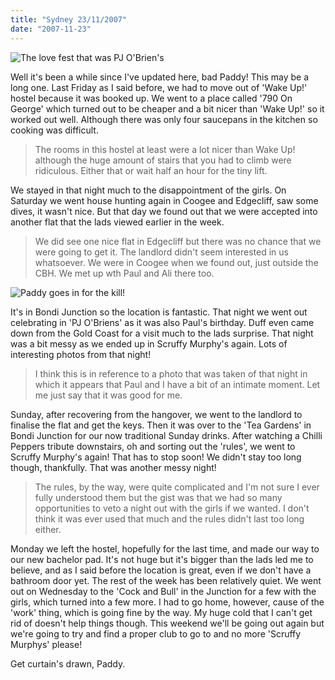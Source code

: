 ```yaml
---
title: "Sydney 23/11/2007"
date: "2007-11-23"
---
```

![The love fest that was PJ O'Brien's](/images/PB170348.JPG "The love fest that was PJ O'Brien's")

Well it's been a while since I've updated here, bad Paddy! This may be a long one. Last Friday as I said before, we had to move out of 'Wake Up!' hostel because it was booked up. We went to a place called '790 On George' which turned out to be cheaper and a bit nicer than 'Wake Up!' so it worked out well. Although there was only four saucepans in the kitchen so cooking was difficult. 
> The rooms in this hostel at least were a lot nicer than Wake Up! although the huge amount of stairs that you had to climb were ridiculous. Either that or wait half an hour for the tiny lift.

We stayed in that night much to the disappointment of the girls. On Saturday we went house hunting again in Coogee and Edgecliff, saw some dives, it wasn't nice. But that day we found out that we were accepted into another flat that the lads viewed earlier in the week. 
> We did see one nice flat in Edgecliff but there was no chance that we were going to get it. The landlord didn't seem interested in us whatsoever. We were in Coogee when we found out, just outside the CBH. We met up wth Paul and Ali there too.
 
![Paddy goes in for the kill!](/images/PB170399.JPG "Paddy goes in for the kill!")

It's in Bondi Junction so the location is fantastic. That night we went out celebrating in 'PJ O'Briens' as it was also Paul's birthday. Duff even came down from the Gold Coast for a visit much to the lads surprise. That night was a bit messy as we ended up in Scruffy Murphy's again. Lots of interesting photos from that night! 
> I think this is in reference to a photo that was taken of that night in which it appears that Paul and I have a bit of an intimate moment. Let me just say that it was good for me.

Sunday, after recovering from the hangover, we went to the landlord to finalise the flat and get the keys. Then it was over to the 'Tea Gardens' in Bondi Junction for our now traditional Sunday drinks. After watching a Chilli Peppers tribute downstairs, oh and sorting out the 'rules', we went to Scruffy Murphy's again! That has to stop soon! We didn't stay too long though, thankfully. That was another messy night! 
> The rules, by the way, were quite complicated and I'm not sure I ever fully understood them but the gist was that we had so many opportunities to veto a night out with the girls if we wanted. I don't think it was ever used that much and the rules didn't last too long either.

Monday we left the hostel, hopefully for the last time, and made our way to our new bachelor pad. It's not huge but it's bigger than the lads led me to believe, and as I said before the location is great, even if we don't have a bathroom door yet. The rest of the week has been relatively quiet. We went out on Wednesday to the 'Cock and Bull' in the Junction for a few with the girls, which turned into a few more. I had to go home, however, cause of the 'work' thing, which is going fine by the way. My huge cold that I can't get rid of doesn't help things though. This weekend we'll be going out again but we're going to try and find a proper club to go to and no more 'Scruffy Murphys' please!

Get curtain's drawn,
Paddy.